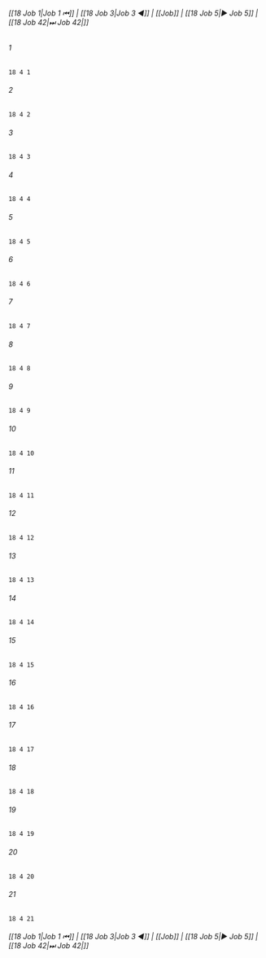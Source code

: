 
###### [[18 Job 1|Job 1 ⏮]] | [[18 Job 3|Job 3 ◀]] | [[Job]] | [[18 Job 5|▶ Job 5]] | [[18 Job 42|⏭ Job 42|]]

###### 1
``` verse
18 4 1 
```
###### 2
``` verse
18 4 2 
```
###### 3
``` verse
18 4 3 
```
###### 4
``` verse
18 4 4 
```
###### 5
``` verse
18 4 5 
```
###### 6
``` verse
18 4 6 
```
###### 7
``` verse
18 4 7 
```
###### 8
``` verse
18 4 8 
```
###### 9
``` verse
18 4 9 
```
###### 10
``` verse
18 4 10 
```
###### 11
``` verse
18 4 11 
```
###### 12
``` verse
18 4 12 
```
###### 13
``` verse
18 4 13 
```
###### 14
``` verse
18 4 14 
```
###### 15
``` verse
18 4 15 
```
###### 16
``` verse
18 4 16 
```
###### 17
``` verse
18 4 17 
```
###### 18
``` verse
18 4 18 
```
###### 19
``` verse
18 4 19 
```
###### 20
``` verse
18 4 20 
```
###### 21
``` verse
18 4 21 
```

###### [[18 Job 1|Job 1 ⏮]] | [[18 Job 3|Job 3 ◀]] | [[Job]] | [[18 Job 5|▶ Job 5]] | [[18 Job 42|⏭ Job 42|]]

